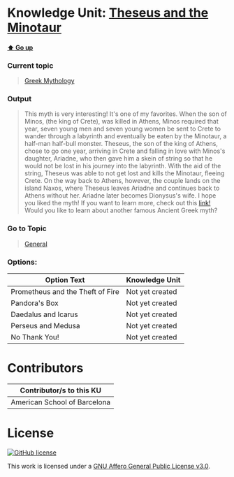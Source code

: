 # Knowledge Unit: [Theseus and the Minotaur](../../knowledge_units/greek-mythology/theseus-and-the-minotaur.md)

#### [:arrow_up: Go up](../../topics/greek-mythology.md)
### Current topic
> [Greek Mythology](../../topics/greek-mythology.md)
### Output
> This myth is very interesting! It&#039;s one of my favorites. When the son of Minos, (the king of Crete), was killed in Athens, Minos required that year, seven young men and seven young women be sent to Crete to wander through a labyrinth and eventually be eaten by the Minotaur, a half-man half-bull monster. Theseus, the son of the king of Athens, chose to go one year, arriving in Crete and falling in love with Minos&#039;s daughter, Ariadne, who then gave him a skein of string so that he would not be lost in his journey into the labyrinth. With the aid of the string, Theseus was able to not get lost and kills the Minotaur, fleeing Crete. On the way back to Athens, however, the couple lands on the island Naxos, where Theseus leaves Ariadne and continues back to Athens without her. Ariadne later becomes Dionysus&#039;s wife. I hope you liked the myth! If you want to learn more, check out this [link!](https://www.commonlit.org/texts/theseus-and-the-minotaur) Would you like to learn about another famous Ancient Greek myth?
### Go to Topic
> [General](../../topics/general.md)

### Options: 

| Option Text | Knowledge Unit |
| - | - |  
| Prometheus and the Theft of Fire  |  Not yet created  |  
| Pandora&#039;s Box  |  Not yet created  |  
| Daedalus and Icarus  |  Not yet created  |  
| Perseus and Medusa  |  Not yet created  |  
| No Thank You!  |  Not yet created  | 

# Contributors

| Contributor/s to this KU |
| - | 
| American School of Barcelona |

# License
[![GitHub license](https://img.shields.io/github/license/inbrainz/cerebro)](https://github.com/inbrainz/cerebro/blob/master/LICENSE)

This work is licensed under a [GNU Affero General Public License v3.0](https://www.gnu.org/licenses/agpl-3.0.txt).